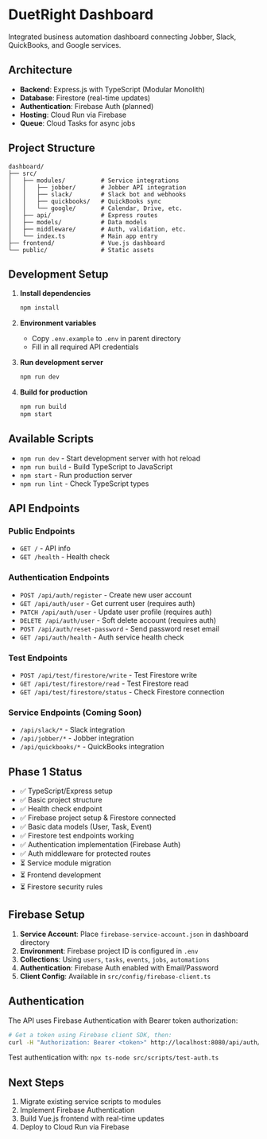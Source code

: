 # DuetRight Dashboard

Integrated business automation dashboard connecting Jobber, Slack, QuickBooks, and Google services.

## Architecture

- **Backend**: Express.js with TypeScript (Modular Monolith)
- **Database**: Firestore (real-time updates)
- **Authentication**: Firebase Auth (planned)
- **Hosting**: Cloud Run via Firebase
- **Queue**: Cloud Tasks for async jobs

## Project Structure

```
dashboard/
├── src/
│   ├── modules/          # Service integrations
│   │   ├── jobber/       # Jobber API integration
│   │   ├── slack/        # Slack bot and webhooks
│   │   ├── quickbooks/   # QuickBooks sync
│   │   └── google/       # Calendar, Drive, etc.
│   ├── api/              # Express routes
│   ├── models/           # Data models
│   ├── middleware/       # Auth, validation, etc.
│   └── index.ts          # Main app entry
├── frontend/             # Vue.js dashboard
└── public/               # Static assets
```

## Development Setup

1. **Install dependencies**
   ```bash
   npm install
   ```

2. **Environment variables**
   - Copy `.env.example` to `.env` in parent directory
   - Fill in all required API credentials

3. **Run development server**
   ```bash
   npm run dev
   ```

4. **Build for production**
   ```bash
   npm run build
   npm start
   ```

## Available Scripts

- `npm run dev` - Start development server with hot reload
- `npm run build` - Build TypeScript to JavaScript
- `npm start` - Run production server
- `npm run lint` - Check TypeScript types

## API Endpoints

### Public Endpoints
- `GET /` - API info
- `GET /health` - Health check

### Authentication Endpoints
- `POST /api/auth/register` - Create new user account
- `GET /api/auth/user` - Get current user (requires auth)
- `PATCH /api/auth/user` - Update user profile (requires auth)
- `DELETE /api/auth/user` - Soft delete account (requires auth)
- `POST /api/auth/reset-password` - Send password reset email
- `GET /api/auth/health` - Auth service health check

### Test Endpoints
- `POST /api/test/firestore/write` - Test Firestore write
- `GET /api/test/firestore/read` - Test Firestore read
- `GET /api/test/firestore/status` - Check Firestore connection

### Service Endpoints (Coming Soon)
- `/api/slack/*` - Slack integration
- `/api/jobber/*` - Jobber integration
- `/api/quickbooks/*` - QuickBooks integration

## Phase 1 Status

- ✅ TypeScript/Express setup
- ✅ Basic project structure
- ✅ Health check endpoint
- ✅ Firebase project setup & Firestore connected
- ✅ Basic data models (User, Task, Event)
- ✅ Firestore test endpoints working
- ✅ Authentication implementation (Firebase Auth)
- ✅ Auth middleware for protected routes
- ⏳ Service module migration
- ⏳ Frontend development
- ⏳ Firestore security rules

## Firebase Setup

1. **Service Account**: Place `firebase-service-account.json` in dashboard directory
2. **Environment**: Firebase project ID is configured in `.env`
3. **Collections**: Using `users`, `tasks`, `events`, `jobs`, `automations`
4. **Authentication**: Firebase Auth enabled with Email/Password
5. **Client Config**: Available in `src/config/firebase-client.ts`

## Authentication

The API uses Firebase Authentication with Bearer token authorization:

```bash
# Get a token using Firebase client SDK, then:
curl -H "Authorization: Bearer <token>" http://localhost:8080/api/auth/user
```

Test authentication with: `npx ts-node src/scripts/test-auth.ts`

## Next Steps

1. Migrate existing service scripts to modules
2. Implement Firebase Authentication
3. Build Vue.js frontend with real-time updates
4. Deploy to Cloud Run via Firebase